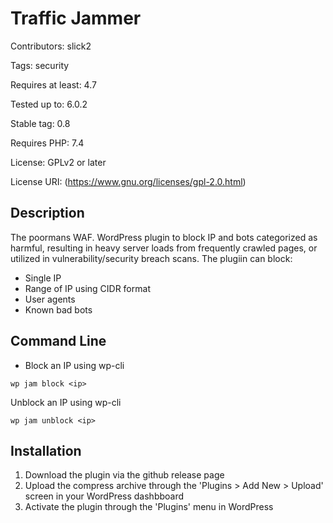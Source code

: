 # Traffic Jammer
Contributors: slick2

Tags: security

Requires at least: 4.7

Tested up to: 6.0.2

Stable tag: 0.8

Requires PHP: 7.4

License: GPLv2 or later

License URI: (https://www.gnu.org/licenses/gpl-2.0.html)

## Description

The poormans WAF.  WordPress plugin to block IP and bots categorized as harmful, resulting in heavy server loads from frequently crawled pages, or utilized in vulnerability/security breach scans.  The plugiin can block:

- Single IP
- Range of IP using CIDR format
- User agents 
- Known bad bots

## Command Line
- Block an IP using wp-cli
```
wp jam block <ip>
```
Unblock an IP using wp-cli
```
wp jam unblock <ip>
```


## Installation

1. Download the plugin via the github release page
1. Upload the compress archive through the 'Plugins > Add New > Upload' screen in your WordPress dashbboard
1. Activate the plugin through the 'Plugins' menu in WordPress 